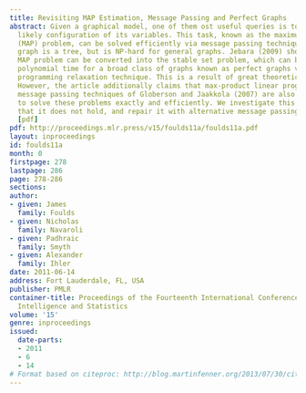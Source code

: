 ```yaml
---
title: Revisiting MAP Estimation, Message Passing and Perfect Graphs
abstract: Given a graphical model, one of them ost useful queries is to find the most
  likely configuration of its variables. This task, known as the maximum a posteriori
  (MAP) problem, can be solved efficiently via message passing techniques when the
  graph is a tree, but is NP-hard for general graphs. Jebara (2009) shows that the
  MAP problem can be converted into the stable set problem, which can be solved in
  polynomial time for a broad class of graphs known as perfect graphs via a linear
  programming relaxation technique. This is a result of great theoretical interest.
  However, the article additionally claims that max-product linear programming (MPLP)
  message passing techniques of Globerson and Jaakkola (2007) are also guaranteed
  to solve these problems exactly and efficiently. We investigate this claim, show
  that it does not hold, and repair it with alternative message passing algorithms.
  [pdf]
pdf: http://proceedings.mlr.press/v15/foulds11a/foulds11a.pdf
layout: inproceedings
id: foulds11a
month: 0
firstpage: 278
lastpage: 286
page: 278-286
sections: 
author:
- given: James
  family: Foulds
- given: Nicholas
  family: Navaroli
- given: Padhraic
  family: Smyth
- given: Alexander
  family: Ihler
date: 2011-06-14
address: Fort Lauderdale, FL, USA
publisher: PMLR
container-title: Proceedings of the Fourteenth International Conference on Artificial
  Intelligence and Statistics
volume: '15'
genre: inproceedings
issued:
  date-parts:
  - 2011
  - 6
  - 14
# Format based on citeproc: http://blog.martinfenner.org/2013/07/30/citeproc-yaml-for-bibliographies/
---
```

